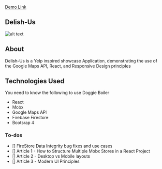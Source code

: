  [Demo Link](https://react-fire-9a99e.firebaseapp.com/dashboard) 
 
## Delish-Us

![alt text](https://firebasestorage.googleapis.com/v0/b/react-fire-9a99e.appspot.com/o/ihop.JPG?alt=media&token=83c191ae-a69a-42a4-8aee-a8401c9d761c)
 
## About

Delish-Us is a Yelp inspired showcase Application, demonstrating the use of the Google Maps API, React, and Responsive Design principles

## Technologies Used
You need to know the following to use Doggie Boiler
- React
- Mobx
- Google Maps API
- Firebase Firestore
- Bootsrap 4

### To-dos

- [] FireStore Data Integrity bug fixes and use cases
- [] Article 1 - How to Structure Multiple Mobx Stores in a React Project
- [] Article 2 - Desktop vs Mobile layouts 
- [] Article 3 - Modern UI Principles 


